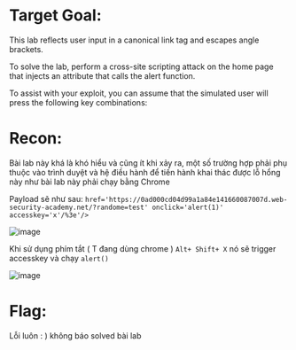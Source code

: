 # Target Goal: 

This lab reflects user input in a canonical link tag and escapes angle brackets.

To solve the lab, perform a cross-site scripting attack on the home page that injects an attribute that calls the alert function.

To assist with your exploit, you can assume that the simulated user will press the following key combinations:

# Recon: 

Bài lab này khá là khó hiểu và cũng ít khi xảy ra, một số trường hợp phải phụ thuộc vào trình duyệt và hệ điều hành để tiến hành khai thác được lỗ hổng này như bài lab này phải chạy bằng Chrome

Payload sẽ như sau: `href='https://0ad000cd04d99a1a84e141660087007d.web-security-academy.net/?randome=test'	onclick='alert(1)'	accesskey='x'/%3e'/>`

![image](https://github.com/vanniichan/Portswigger/assets/112863484/4d7b9e0a-595a-49bb-a20c-b0b375f8c4d2)

Khi sử dụng phím tắt ( T đang dùng chrome ) ` Alt+ Shift+ X ` nó sẽ trigger accesskey và chạy `alert()`

![image](https://github.com/vanniichan/Portswigger/assets/112863484/600aad2f-7ce7-4dac-8428-7a1b109bd4ab)

# Flag: 

Lỗi luôn : ) không báo solved bài lab
